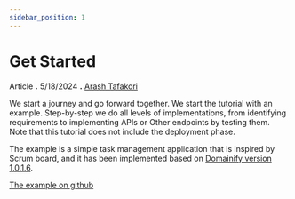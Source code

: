 ```yaml
---
sidebar_position: 1
---
```


# Get Started

Article **.** 5/18/2024 **.** [Arash Tafakori](https://github.com/arashtafakori)

We start a journey and go forward together. We start the tutorial with an example. Step-by-step we do all levels of implementations, from identifying requirements to implementing APIs or Other endpoints by testing them. Note that this tutorial does not include the deployment phase.

The example is a simple task management application that is inspired by Scrum board, and it has been implemented based on [Domainify version 1.0.1.6](https://www.nuget.org/packages/Domainify/).

[The example on github](https://github.com/domainify-project/todo-example-ddd-domainify-sql-efcore)
